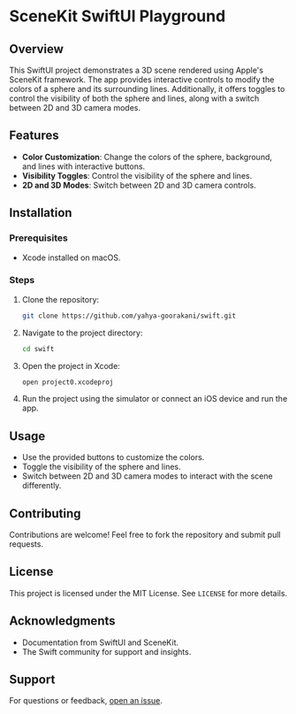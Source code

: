 # SceneKit SwiftUI Playground

## Overview

This SwiftUI project demonstrates a 3D scene rendered using Apple's SceneKit framework. The app provides interactive controls to modify the colors of a sphere and its surrounding lines. Additionally, it offers toggles to control the visibility of both the sphere and lines, along with a switch between 2D and 3D camera modes.

## Features

- **Color Customization**: Change the colors of the sphere, background, and lines with interactive buttons.
- **Visibility Toggles**: Control the visibility of the sphere and lines.
- **2D and 3D Modes**: Switch between 2D and 3D camera controls.

## Installation

### Prerequisites

- Xcode installed on macOS.

### Steps

1. Clone the repository:
    ```bash
    git clone https://github.com/yahya-goorakani/swift.git
    ```

2. Navigate to the project directory:
    ```bash
    cd swift
    ```

3. Open the project in Xcode:
    ```bash
    open project0.xcodeproj
    ```

4. Run the project using the simulator or connect an iOS device and run the app.

## Usage

- Use the provided buttons to customize the colors.
- Toggle the visibility of the sphere and lines.
- Switch between 2D and 3D camera modes to interact with the scene differently.

## Contributing

Contributions are welcome! Feel free to fork the repository and submit pull requests.

## License

This project is licensed under the MIT License. See `LICENSE` for more details.

## Acknowledgments

- Documentation from SwiftUI and SceneKit.
- The Swift community for support and insights.

## Support

For questions or feedback, [open an issue](https://github.com/yahya-goorakani/swift/issues).

